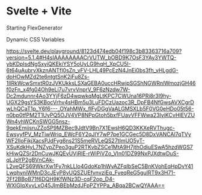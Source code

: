 # Svelte + Vite
Starting FlexGenerator

Dynamic CSS Variables

https://svelte.dev/playground/8123d474edb04f198c3b83363716a709?version=5.1.4#H4sIAAAAAAAACrVUTW_bOBD9K7OsF3YAy3YWTQ-ybKDpIsdNgSxyiQKEkiYSY5oUyLG9hqH_XpCU5I-6t64uAubrvXkznANTfI0sZn_vFV-LHL49PcEzN4JnEi0bs3fh_vHLgdG-doHOwMZd2te6ntgtSnK2jFu8Zs-1IlRkWcwSmxtR0zJVKUkksLSXaGEBA0uccHRwjpSGShNGWRnlWmozjGH46f0zFn_x4fg04Oh9eLi7u7vrvVnprV_9F6zNzdw7W-Dc2mdunnr4Ao3YYjF6zD4wpwkqMgLtKPC7CWUna16PRi8r3I9hy-UGX29gsYS3KBocVrhv4sHBm5u3LuFDCzUazoc3R_DpFB4NfGwsAVXCgrDwLhQCaT1p_Y6f6---_OYahMWx_flFyDGgVaALGMSXLb5F0VG0eHDo05t56-n0bp0tfPM2T1UyPQ5OJV4VP8NPpGtoh5bxfFUavVFFWwa23IyiKCvHIEVZUWn4vhWCKnSWGG5nsz-9qekEmjjsruZZoSP9MZBec9JdtV9Bn7X1EwsH6QD3KKXeRVThugc-EwsyyfPV_MzTiwWriq_EWcF6Y2qJIY7wP7pe1GCGec5D8DxVANCAl7qTVyWF2IIoFikjXacsPJdFyg6ns21S5meRVLeQS27tImUO5yT-XSuKdkHyL7NZypZPeo3guP2RTKvbZSCe1MtA9H7jthOdiuESwA5hzdWGS7kHiwQZSr2DnCuwJKQEvUVjRIE-rWiPiVZo_VIn01DZ99NxPJXdtwDuS-qLJpYP2gBVnCAk-L2veQFS69WkrXw1Fy7nkLLlo4GdoKp1hWyAZFqIbSeC5BnKVohEqHpDvY41LwqhyniWMnD3cJEyP8yUQSZUEfvnvziEq_FyeqReG5guIRT9x3H71-2Ff2BBoB71f6DQH9KfWNz3D-cqF2op_D4-WXlGIqXvvLxO45JImBEbMzdJFpPZYPPa_ABqa2BCwQYAAA==



